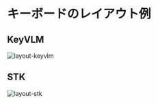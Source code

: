 # キーボードのレイアウト例
## KeyVLM
![layout-keyvlm](/images/keymap-layout-KeyVLM.png)

## STK
![layout-stk](/images/keymap-layout-STK.png)
